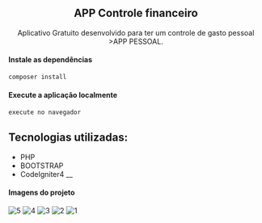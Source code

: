 
  <h2 align="center">APP Controle financeiro</h2>


 <p align="center">
    Aplicativo Gratuito desenvolvido para ter um controle de gasto pessoal >APP PESSOAL</a>.<br>   
  </p>
   
  
  #### Instale as dependências

```sh
composer install
```

#### Execute a aplicação localmente

```sh
execute no navegador
```

## Tecnologias utilizadas:
- PHP
- BOOTSTRAP
- CodeIgniter4
\_\_

#### Imagens do projeto



![5](https://github.com/fabiojr933/erp-financeiro/assets/41793614/596e860d-bb7a-447f-b3bc-5d5808cf54fd)
![4](https://github.com/fabiojr933/erp-financeiro/assets/41793614/2ff796b5-b236-42df-9cde-1fbf3a74d770)
![3](https://github.com/fabiojr933/erp-financeiro/assets/41793614/774ff529-9a46-4137-9145-1dba8d4e9569)
![2](https://github.com/fabiojr933/erp-financeiro/assets/41793614/163404b5-e170-4efa-a461-d18b2848ddba)
![1](https://github.com/fabiojr933/erp-financeiro/assets/41793614/bc7030e4-e350-4f02-97f2-47e28693e33b)
